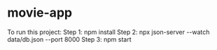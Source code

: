 # movie-app
To run this project:         Step 1: npm install          Step 2: npx json-server --watch data/db.json --port 8000      Step 3: npm start
